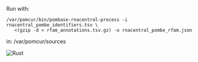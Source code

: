 Run with:

    /var/pomcur/bin/pombase-rnacentral-process -i rnacentral_pombe_identifiers.tsv \
       <(gzip -d < rfam_annotations.tsv.gz) -o rnacentral_pombe_rfam.json

in: /var/pomcur/sources

![Rust](https://github.com/pombase/pombase-rnacentral-process/workflows/Rust/badge.svg)



